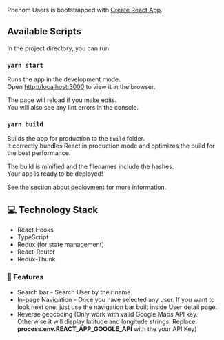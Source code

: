 Phenom Users is bootstrapped with [Create React App](https://github.com/facebook/create-react-app).

## Available Scripts

In the project directory, you can run:

### `yarn start`

Runs the app in the development mode.<br />
Open [http://localhost:3000](http://localhost:3000) to view it in the browser.

The page will reload if you make edits.<br />
You will also see any lint errors in the console.

### `yarn build`

Builds the app for production to the `build` folder.<br />
It correctly bundles React in production mode and optimizes the build for the best performance.

The build is minified and the filenames include the hashes.<br />
Your app is ready to be deployed!

See the section about [deployment](https://facebook.github.io/create-react-app/docs/deployment) for more information.

## 💻 Technology Stack

- React Hooks
- TypeScript
- Redux (for state management)
- React-Router
- Redux-Thunk

### 🚀 Features

- Search bar - Search User by their name.
- In-page Navigation - Once you have selected any user. If you want to look next one, just use the navigation bar built inside User detail page.
- Reverse geocoding (Only work with valid Google Maps API key. Otherwise it will display latitude and longitude strings. Replace **process.env.REACT_APP_GOOGLE_API** with the your API Key)
